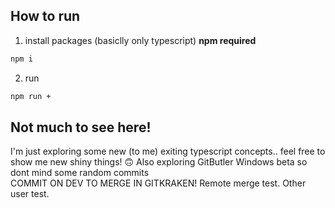 ## How to run
1. install packages (basiclly only typescript) **npm required**
```sh
npm i
```
2. run
```sh
npm run +
```

## Not much to see here!
I'm just exploring some new (to me) exiting typescript concepts.. feel free to show me new shiny things! 🙃
Also exploring GitButler Windows beta so dont mind some random commits<br>
COMMIT ON DEV TO MERGE IN GITKRAKEN! Remote merge test. Other user test.